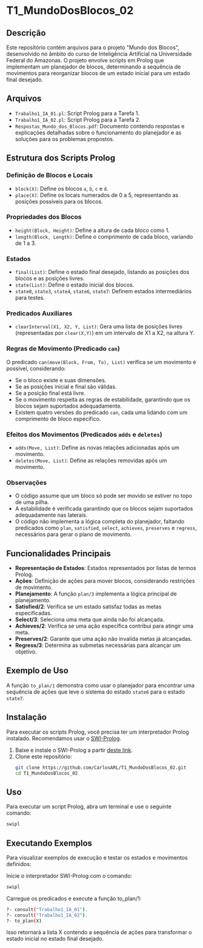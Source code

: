 # T1_MundoDosBlocos_02

## Descrição
Este repositório contém arquivos para o projeto "Mundo dos Blocos", desenvolvido no âmbito do curso de Inteligência Artificial na Universidade Federal do Amazonas. O projeto envolve scripts em Prolog que implementam um planejador de blocos, determinando a sequência de movimentos para reorganizar blocos de um estado inicial para um estado final desejado.

## Arquivos
- `Trabalho1_IA_01.pl`: Script Prolog para a Tarefa 1.
- `Trabalho1_IA_02.pl`: Script Prolog para a Tarefa 2.
- `Respostas_Mundo_dos_Blocos.pdf`: Documento contendo respostas e explicações detalhadas sobre o funcionamento do planejador e as soluções para os problemas propostos.

## Estrutura dos Scripts Prolog

### Definição de Blocos e Locais
- `block(X)`: Define os blocos `a`, `b`, `c` e `d`.
- `place(X)`: Define os locais numerados de 0 a 5, representando as posições possíveis para os blocos.

### Propriedades dos Blocos
- `height(Block, Height)`: Define a altura de cada bloco como 1.
- `length(Block, Length)`: Define o comprimento de cada bloco, variando de 1 a 3.

### Estados
- `final(List)`: Define o estado final desejado, listando as posições dos blocos e as posições livres.
- `state(List)`: Define o estado inicial dos blocos.
- `state0`, `state3`, `state4`, `state6`, `state7`: Definem estados intermediários para testes.

### Predicados Auxiliares
- `clearInterval(X1, X2, Y, List)`: Gera uma lista de posições livres (representadas por `clear(X,Y)`) em um intervalo de X1 a X2, na altura Y.

### Regras de Movimento (Predicado `can`)
O predicado `can(move(Block, From, To), List)` verifica se um movimento é possível, considerando:
- Se o bloco existe e suas dimensões.
- Se as posições inicial e final são válidas.
- Se a posição final está livre.
- Se o movimento respeita as regras de estabilidade, garantindo que os blocos sejam suportados adequadamente.
- Existem quatro versões do predicado `can`, cada uma lidando com um comprimento de bloco específico.

### Efeitos dos Movimentos (Predicados `adds` e `deletes`)
- `adds(Move, List)`: Define as novas relações adicionadas após um movimento.
- `deletes(Move, List)`: Define as relações removidas após um movimento.

### Observações
- O código assume que um bloco só pode ser movido se estiver no topo de uma pilha.
- A estabilidade é verificada garantindo que os blocos sejam suportados adequadamente nas laterais.
- O código não implementa a lógica completa do planejador, faltando predicados como `plan`, `satisfied`, `select`, `achieves`, `preserves` e `regress`, necessários para gerar o plano de movimento.

## Funcionalidades Principais
- **Representação de Estados**: Estados representados por listas de termos Prolog.
- **Ações**: Definição de ações para mover blocos, considerando restrições de movimento.
- **Planejamento**: A função `plan/3` implementa a lógica principal de planejamento.
- **Satisfied/2**: Verifica se um estado satisfaz todas as metas especificadas.
- **Select/3**: Seleciona uma meta que ainda não foi alcançada.
- **Achieves/2**: Verifica se uma ação específica contribui para atingir uma meta.
- **Preserves/2**: Garante que uma ação não invalida metas já alcançadas.
- **Regress/3**: Determina as submetas necessárias para alcançar um objetivo.

## Exemplo de Uso
A função `to_plan/1` demonstra como usar o planejador para encontrar uma sequência de ações que leve o sistema do estado `state6` para o estado `state7`.

## Instalação
Para executar os scripts Prolog, você precisa ter um interpretador Prolog instalado. Recomendamos usar o [SWI-Prolog](https://www.swi-prolog.org/).

1. Baixe e instale o SWI-Prolog a partir [deste link](https://www.swi-prolog.org/Download.html).
2. Clone este repositório:
    ```bash
    git clone https://github.com/CarlosARL/T1_MundoDosBlocos_02.git
    cd T1_MundoDosBlocos_02
    ```

## Uso
Para executar um script Prolog, abra um terminal e use o seguinte comando:
```bash
swipl
```
## Executando Exemplos
Para visualizar exemplos de execução e testar os estados e movimentos definidos:

Inicie o interpretador SWI-Prolog com o comando:
```bash
swipl
```
Carregue os predicados e execute a função to_plan/1:
```bash
?- consult("Trabalho1_IA_01").
?- consult("Trabalho1_IA_02").
?- to_plan(X)
```
Isso retornará a lista X contendo a sequência de ações para transformar o estado inicial no estado final desejado.
